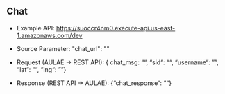 ## Chat

- Example API: https://suoccr4nm0.execute-api.us-east-1.amazonaws.com/dev

- Source Parameter: "chat_url": ""

- Request (AULAE -> REST API):
            { chat_msg: ““, “sid“: ““, “username“: ””, “lat“: ““, “lng“: ””}

- Response (REST API -> AULAE):
            {“chat_response“:  ““}
